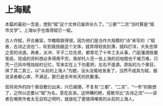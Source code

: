 # 上海赋

本篇的最初一念是，想到“赋”这个文体已废弃长久了。“三都”“二京”当时算是“城市文学”。上海似乎也值得赋它一赋。

古人作赋，开合雍容，华瞻精致得很，因为他们是当作大规模的“诗”来写的（“赋者，古诗之流也”），轮到我觊觎这个文体，就弄得轻佻刻薄，插科打诨，大失忠厚之至的诗道。再者，太冲、平子二位先贤，都曾花了十年工夫从事，门庭藩溷皆置笔纸，现成的资料想必多得用不完，我却托人觅一张上海的旧地图也千难万难，只凭一己风中残烛般的记忆，写来实在上下勿着把，左右不逢源。原拟的九个章目，择了其二其三，以“从前的上海人”为题，没头没尾地发表了，当然不成其为赋，据说读者都心痒，不满足。那已是去年秋天的疚歉事。

现将另外的四个章目敷衍出来，兴已阑珊，不复有“三都”、“二京”、“一市”的联想了，之所以还要以“赋”为名，意在反讽。这样糟的糕，竟敢邻比“古诗之流”——读者在嘲笑作者太无自知之明时，就放松了更值得嘲笑的从前的上海人。